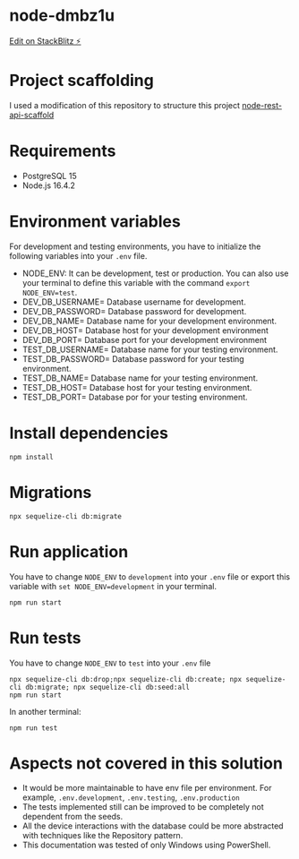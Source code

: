 # node-dmbz1u

[Edit on StackBlitz ⚡️](https://stackblitz.com/edit/node-dmbz1u)

# Project scaffolding

I used a modification of this repository to structure this project
[node-rest-api-scaffold](https://github.com/lionphilips/node-rest-api-scaffold)

# Requirements

- PostgreSQL 15
- Node.js 16.4.2

# Environment variables

For development and testing environments, you have to initialize the following variables into your `.env` file.

- NODE_ENV: It can be development, test or production. You can also use your terminal to define this variable with the command `export NODE_ENV=test`.
- DEV_DB_USERNAME= Database username for development.
- DEV_DB_PASSWORD= Database password for development.
- DEV_DB_NAME= Database name for your development environment.
- DEV_DB_HOST= Database host for your development environment
- DEV_DB_PORT= Database port for your development environment
- TEST_DB_USERNAME= Database name for your testing environment.
- TEST_DB_PASSWORD= Database password for your testing environment.
- TEST_DB_NAME= Database name for your testing environment.
- TEST_DB_HOST= Database host for your testing environment.
- TEST_DB_PORT= Database por for your testing environment.

# Install dependencies

```
npm install
```

# Migrations

```
npx sequelize-cli db:migrate
```

# Run application

You have to change `NODE_ENV` to `development` into your `.env` file or export this variable with `set NODE_ENV=development` in your terminal.

```
npm run start
```

# Run tests

You have to change `NODE_ENV` to `test` into your `.env` file

```
npx sequelize-cli db:drop;npx sequelize-cli db:create; npx sequelize-cli db:migrate; npx sequelize-cli db:seed:all
npm run start
```

In another terminal:

```
npm run test
```

# Aspects not covered in this solution

- It would be more maintainable to have env file per environment. For example, `.env.development`, `.env.testing`, `.env.production`
- The tests implemented still can be improved to be completely not dependent from the seeds.
- All the device interactions with the database could be more abstracted with techniques like the Repository pattern.
- This documentation was tested of only Windows using PowerShell.
